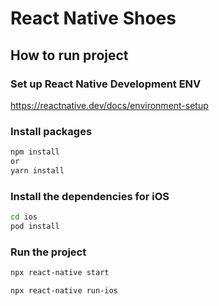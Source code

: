 # React Native Shoes

## How to run project
### Set up React Native Development ENV
https://reactnative.dev/docs/environment-setup

### Install packages
```bash
npm install
or
yarn install
```

### Install the dependencies for iOS
```bash
cd ios
pod install
```

### Run the project
```bash
npx react-native start
```

```bash
npx react-native run-ios
```
